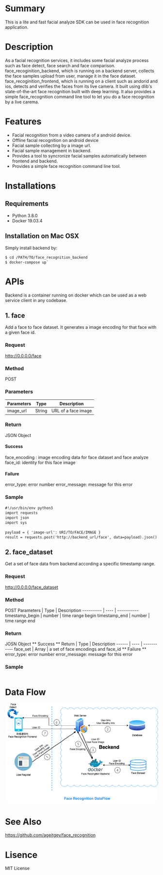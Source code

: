 # Summary
This is a lite and fast facial analyze SDK can be used in face recognition application.  

# Description
As a facial recognition services, it includes some facial analyze process such as face detect, face search and face comparison. face_recoginition_backend, which is running on a backend server, collects the face samples upload from user, manage it in the face dataset. face_recoginition_frontend, which is running on a client such as andorid and ios, detects and verifies the faces from its live camera. 
It built using dlib's state-of-the-art face recognition built with deep learning. It also provides a simple face_recognition command line tool to let you do a face recognition by a live carema.

# Features
* Facial recognition from a video camera of a android device.
* Offline facial recognition on android device
* Facial sample collecting by a image url.
* Facial sample management in backend.
* Provides a tool to syncronize facial samples automatically between frontend and backend.
* Provides a simple face recognition command line tool.

# Installations
## Requirements
* Python 3.8.0
* Docker 19.03.4

## Installation on Mac OSX
Simply install backend by:
```
$ cd /PATH/TO/face_recognition_backend
$ docker-compose up`
```

# APIs
Backend is a container running on docker which can be used as a web service client in any codebase.

## 1. face
Add a face to face dataset. It generates a image encoding for that face with a given face id.
### Request
http://0.0.0.0/face
### Method
POST
### Parameters
Parameters | Type | Description
---------- | ---- | -----------
image_url | String | URL of a face image
### Return
JSON Object
#### Success
face_encoding : image encoding data for face dataset and face analyze
face_id: identity for this face image 
#### Failure
error_type: error number
error_message: message for this error
### Sample 
```
#!/usr/bin/env python3
import requests
import json
import sys

payload = { 'image-url': URI/TO/FACE/IMAGE }
result = requests.post('http://backend_url/face', data=payload).json()
```
## 2. face_dataset
Get a set of face data from backend according a specific timestamp range.
### Request
http://0.0.0.0/face_dataset
### Method
POST
Parameters | Type | Description
---------- | ---- | -----------
timestamp_begin | number | time range begin
timestamp_end | number | time range end
### Return
JOSN Object
** Success **
Return | Type | Description
------ | ---- | -----------
face_set | Array | a set of face encodings and face_id
** Failure **
error_type: error number
error_message: message for this error
### Sample
```
```
# Data Flow
![Data Flow](/doc/FacialRecognitionDataFlow.png)

# See Also
https://github.com/ageitgey/face_recognition

# Lisence
MIT License
